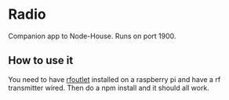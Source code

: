 # Radio

<p>Companion app to Node-House. Runs on port 1900. </p>

<h2>How to use it</h2>

<p>You need to have <a href="github.com/timleland/rfoutlet">rfoutlet</a> installed on a raspberry pi and have a rf transmitter wired. Then do a npm install and it should all work.</ap>
